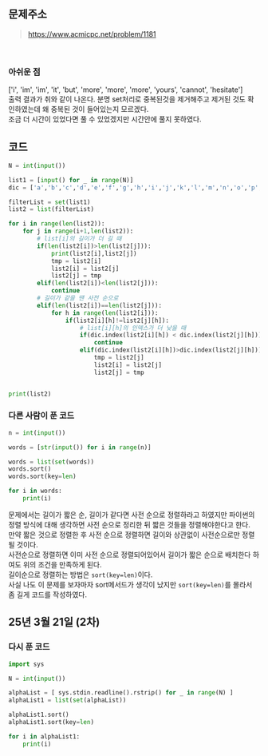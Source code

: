 ## 문제주소

> https://www.acmicpc.net/problem/1181

</br>

### 아쉬운 점

['i', 'im', 'im', 'it', 'but', 'more', 'more', 'more', 'yours', 'cannot', 'hesitate']  
출력 결과가 취와 같이 나온다. 분명 set처리로 중복된것을 제거해주고 제거된 것도 확인하였는데 왜 중복된 것이 들어있는지 모르겠다.  
조금 더 시간이 있었다면 풀 수 있었겠지만 시간안에 풀지 못하였다.

## 코드

```py
N = int(input())

list1 = [input() for _ in range(N)]
dic = ['a','b','c','d','e','f','g','h','i','j','k','l','m','n','o','p','q','r','s','t','u','v','w','x','y','z']

filterList = set(list1)
list2 = list(filterList)

for i in range(len(list2)):
    for j in range(i+1,len(list2)):
        # list[i]의 길이가 더 길 때
        if(len(list2[i])>len(list2[j])):
            print(list2[i],list2[j])
            tmp = list2[i]
            list2[i] = list2[j]
            list2[j] = tmp
        elif(len(list2[i])<len(list2[j])):
            continue
        # 길이가 같을 땐 사전 순으로
        elif(len(list2[i])==len(list2[j])):
            for h in range(len(list2[i])):
                if(list2[i][h]!=list2[j][h]):
                    # list[i][h]의 인덱스가 더 낮을 때
                    if(dic.index(list2[i][h]) < dic.index(list2[j][h])):
                        continue
                    elif(dic.index(list2[i][h])>dic.index(list2[j][h])):
                        tmp = list2[j]
                        list2[i] = list2[j]
                        list2[j] = tmp


print(list2)
```

### 다른 사람이 푼 코드

```py
n = int(input())

words = [str(input()) for i in range(n)]

words = list(set(words))
words.sort()
words.sort(key=len)

for i in words:
    print(i)
```

문제에서는 길이가 짧은 순, 길이가 같다면 사전 순으로 정렬하라고 하였지만 파이썬의 정렬 방식에 대해 생각하면 사전 순으로 정리한 뒤 짧은 것들을 정렬해야한다고 한다.  
만약 짧은 것으로 정렬한 후 사전 순으로 정렬하면 길이와 상관없이 사전순으로만 정렬될 것이다.  
사전순으로 정렬하면 이미 사전 순으로 정렬되어있어서 길이가 짧은 순으로 배치한다 하여도 위의 조건을 만족하게 된다.  
길이순으로 정렬하는 방법은 `sort(key=len)`이다.  
사실 나도 이 문제를 보자마자 sort메서드가 생각이 났지만 `sort(key=len)`를 몰라서 좀 길게 코드를 작성하였다.

## 25년 3월 21일 (2차)

### 다시 푼 코드

```py
import sys

N = int(input())

alphaList = [ sys.stdin.readline().rstrip() for _ in range(N) ]
alphaList1 = list(set(alphaList))

alphaList1.sort()
alphaList1.sort(key=len)

for i in alphaList1:
    print(i)
```
